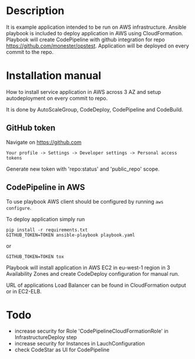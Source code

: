 # Description

It is example application intended to be run on AWS infrastructure. Ansible playbook is included to deploy application in AWS using CloudFormation. Playbook will create CodePipeline with github integration for repo https://github.com/monester/opstest. Application will be deployed on every commit to the repo.

# Installation manual

How to install service application in AWS across 3 AZ and setup autodeployment on every commit to repo.

It is done by AutoScaleGroup, CodeDeploy, CodePipeline and CodeBuild.

## GitHub token

Navigate on https://github.com

`Your profile -> Settings -> Developer settings -> Personal access tokens`

Generate new token with 'repo:status' and 'public_repo' scope.

## CodePipeline in AWS

To use playbook AWS client should be configured by running `aws configure`.

To deploy application simply run

```
pip install -r requirements.txt
GITHUB_TOKEN=TOKEN ansible-playbook playbook.yaml
```

or

```
GITHUB_TOKEN=TOKEN tox
```

Playbook will install application in AWS EC2 in eu-west-1 region in 3 Availability Zones and create CodeDeploy configuration for manual run.

URL of applications Load Balancer can be found in CloudFormation output or in EC2-ELB.

# Todo

- increase security for Role 'CodePipelineCloudFormationRole' in InfrastructureDeploy step
- increase security for Instances in LauchConfiguration
- check CodeStar as UI for CodePipeline
